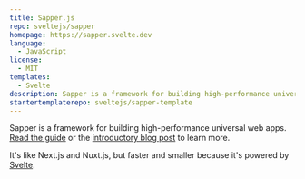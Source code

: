 ```yaml
---
title: Sapper.js
repo: sveltejs/sapper
homepage: https://sapper.svelte.dev
language:
  - JavaScript
license:
  - MIT
templates:
  - Svelte
description: Sapper is a framework for building high-performance universal web apps.
startertemplaterepo: sveltejs/sapper-template
---
```


Sapper is a framework for building high-performance universal web apps. [Read the guide](https://sapper.svelte.dev/docs) or the [introductory blog post](https://svelte.dev/blog/sapper-towards-the-ideal-web-app-framework) to learn more.

It's like Next.js and Nuxt.js, but faster and smaller because it's powered by [Svelte](https://svelte.dev).
